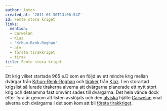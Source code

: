 ```yaml
---
author: Anton
created_at: '2011-03-30T13:06:54Z'
id: Femte stora kriget
links:
  mention:
  - Carwelan
  - Kiaz
  - 'Krhun-Renk-Roghan'
  - alv
  - första tirakkriget
  - tirak
title: Femte stora kriget
---
```


Ett krig vilket startade 965 e.D som en följd av ett mindre krig mellan dvärgar från
[Krhun-Renk-Roghan] och [tiraker] från [Kiaz]. I en storartad krigslist så lurade tirakerna alverna
att dvärgarna planerade ett nytt stort krig och detsamma fast omvänt sades till dvärgarna. Det hela
vände dock efter fyra år genom att listen avslöjats och den [alviska] hjälte [Carwelan] enat alverna
och dvärgarna i det som kom att bli [första tirakkriget].

  [Krhun-Renk-Roghan]: Krhun-Renk-Roghan
  [tiraker]: tirak
  [Kiaz]: Kiaz
  [alviska]: alv
  [Carwelan]: Carwelan
  [första tirakkriget]: första_tirakkriget
